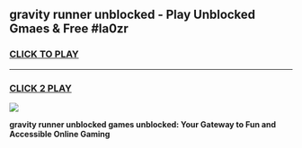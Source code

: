 
## gravity runner unblocked - Play Unblocked Gmaes & Free #la0zr
<h3>
<a href="https://news.freeplayer.one?title=gravity_runner_unblocked&ref=03M">CLICK TO PLAY</a></h3>
<hr>

<h3>
<a href="https://news.freeplayer.one?title=gravity_runner_unblocked&ref=03M">CLICK 2 PLAY</a>
  
</h3>

<a href="https://news.freeplayer.one?title=gravity_runner_unblocked&ref=03M"><img src="https://clearcache.store/games.png"></a>


**gravity runner unblocked games unblocked: Your Gateway to Fun and Accessible Online Gaming**
